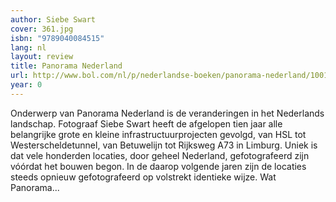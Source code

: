 ```yaml
---
author: Siebe Swart
cover: 361.jpg
isbn: "9789040084515"
lang: nl
layout: review
title: Panorama Nederland
url: http://www.bol.com/nl/p/nederlandse-boeken/panorama-nederland/1001004005487572/index.html
year: 0
---
```


Onderwerp van Panorama Nederland is de veranderingen in het Nederlands landschap. Fotograaf Siebe Swart heeft de afgelopen tien jaar alle belangrijke grote en kleine infrastructuurprojecten gevolgd, van HSL tot Westerscheldetunnel, van Betuwelijn tot Rijksweg A73 in Limburg. Uniek is dat vele honderden locaties, door geheel Nederland, gefotografeerd zijn vóórdat het bouwen begon. In de daarop volgende jaren zijn de locaties steeds opnieuw gefotografeerd op volstrekt identieke wijze. Wat Panorama...
